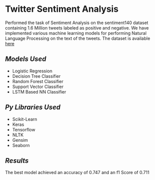 # Twitter Sentiment Analysis
Performed the task of Sentiment Analysis on the sentiment140 dataset containing 1.6 Million tweets labeled as positive and negative. We have implemented various machine learning models for performing Natural Language Processing on the text of the tweets. The dataset is available [here](https://www.kaggle.com/kazanova/sentiment140)

## _Models Used_
- Logistic Regression
- Decision Tree Classifier
- Random Forest Classifier
- Support Vector Classifier
- LSTM Based NN Classifier

## _Py Libraries Used_
- Scikit-Learn
- Keras
- Tensorflow
- NLTK
- Gensim
- Seaborn

## _Results_
The best model achieved an accuracy of 0.747 and an f1 Score of 0.711
